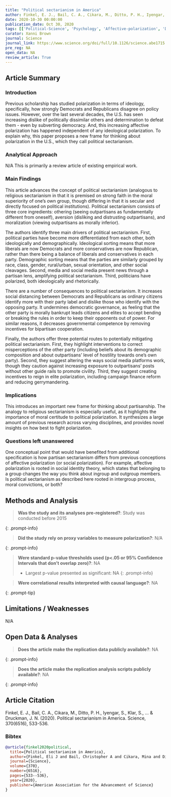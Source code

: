 ```yaml
---
title: "Political sectarianism in America"
author: Finkel, E. J., Bail, C. A., Cikara, M., Ditto, P. H., Iyengar, S., Klar, S., Mason, L., McGrath, M. C., Nyhan, B., Rand, D. G., Skitka, L. J., Tucker, J. A., Van Bavel, J. J., Wang, C.S., Druckman, J. N.
date: 2020-10-30 00:00:00
publication_date: Oct 30, 2020
tags: [['Political-Science', 'Psychology', 'Affective-polarization', 'Democratic-norms', 'Political-Violence', 'US', 'ANES']]
curator: Xanni Brown
journal: Science
journal_link: https://www.science.org/doi/full/10.1126/science.abe1715 
pre_reg: NA
open_data: NA
review_article: True
---
```


## Article Summary

### Introduction
Previous scholarship has studied polarization in terms of ideology, specifically, how strongly Democrats and Republicans disagree on policy issues. However, over the last several decades, the U.S. has seen increasing dislike of politically dissimilar others and determination to defeat them - even by subverting democracy. And, this increasing affective polarization has happened independent of any ideological polarization. To explain why, this paper proposes a new frame for thinking about polarization in the U.S., which they call political sectarianism. 

### Analytical Approach
N/A This is primarily a review article of existing empirical work.

### Main Findings
This article advances the concept of political sectarianism (analogous to religious sectarianism in that it is premised on strong faith in the moral superiority of one’s own group, though differing in that it is secular and directly focused on political institutions).  Political sectarianism consists of three core ingredients: othering (seeing outpartisans as fundamentally different from oneself), aversion (disliking and distrusting outpartisans), and moralization (viewing outpartisans as morally inferior). 

The authors identify three main drivers of political sectarianism. First, political parties have become more differentiated from each other, both ideologically and demographically. Ideological sorting means that more liberals are now Democrats and more conservatives are now Republican, rather than there being a balance of liberals and conservatives in each party. Demographic sorting means that the parties are similarly grouped by race, class, gender, rural/urban, sexual orientation, and other social cleavages. Second, media and social media present news through a partisan lens, amplifying political sectarianism. Third, politicians have polarized, both ideologically and rhetorically.

There are a number of consequences to political sectarianism. It increases social distancing between Democrats and Republicans as ordinary citizens identify more with their party label and dislike those who identify with the opposing party. It undermines democratic governance, as feeling that the other party is morally bankrupt leads citizens and elites to accept bending or breaking the rules in order to keep their opponents out of power. For similar reasons, it decreases governmental competence by removing incentives for bipartisan cooperation.

Finally, the authors offer three potential routes to potentially mitigating political sectarianism. First, they highlight interventions to correct misperceptions of the other party (including beliefs about its demographic composition and about outpartisans’ level of hostility towards one’s own party). Second, they suggest altering the ways social media platforms work, though they caution against increasing exposure to outpartisans’ posts without other guide rails to promote civility. Third, they suggest creating incentives to reign in elite polarization, including campaign finance reform and reducing gerrymandering.

### Implications
This introduces an important new frame for thinking about partisanship. The analogy to religious sectarianism is especially useful, as it highlights the importance of moral certitude to political polarization. It synthesizes a large amount of previous research across varying disciplines, and provides novel insights on how best to fight polarization.

### Questions left unanswered
One conceptual point that would have benefited from additional specification is how partisan sectarianism differs from previous conceptions of affective polarization (or social polarization). For example, affective polarization is rooted in social identity theory, which states that belonging to a group changes the way you think about ingroup and outgroup members. Is political sectarianism as described here rooted in intergroup process, moral convictions, or both?

## Methods and Analysis

> **Was the study and its analyses pre-registered?**: Study was conducted before 2015
> 
{: .prompt-info}

> **Did the study rely on proxy variables to measure polarization?**: N/A
> 
{: .prompt-info}


> **Were standard p-value thresholds used (p<.05 or 95% Confidence Intervals that don’t overlap zero)?**: NA
> 
> - Largest p-value presented as significant: NA
{: .prompt-info}

> **Were correlational results interpreted with causal language?**: NA
> 
{: .prompt-tip}

## Limitations / Weaknesses

N/A

## Open Data & Analyses

> **Does the article make the replication data publicly available?**: NA
> 
{: .prompt-info}

> **Does the article make the replication analysis scripts publicly available?**: NA
> 
{: .prompt-info}



## Article Citation

Finkel, E. J., Bail, C. A., Cikara, M., Ditto, P. H., Iyengar, S., Klar, S., ... & Druckman, J. N. (2020). Political sectarianism in America. Science, 370(6516), 533-536.

### Bibtex

```bibtex
@article{finkel2020political,
  title={Political sectarianism in America},
  author={Finkel, Eli J and Bail, Christopher A and Cikara, Mina and Ditto, Peter H and Iyengar, Shanto and Klar, Samara and Mason, Lilliana and McGrath, Mary C and Nyhan, Brendan and Rand, David G and others},
  journal={Science},
  volume={370},
  number={6516},
  pages={533--536},
  year={2020},
  publisher={American Association for the Advancement of Science}
}

```